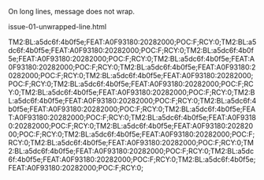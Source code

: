 On long lines, message does not wrap.

issue-01-unwrapped-line.html

TM2:BL:a5dc6f:4b0f5e;FEAT:A0F93180:20282000;POC:F;RCY:0;TM2:BL:a5dc6f:4b0f5e;FEAT:A0F93180:20282000;POC:F;RCY:0;TM2:BL:a5dc6f:4b0f5e;FEAT:A0F93180:20282000;POC:F;RCY:0;TM2:BL:a5dc6f:4b0f5e;FEAT:A0F93180:20282000;POC:F;RCY:0;TM2:BL:a5dc6f:4b0f5e;FEAT:A0F93180:20282000;POC:F;RCY:0;TM2:BL:a5dc6f:4b0f5e;FEAT:A0F93180:20282000;POC:F;RCY:0;TM2:BL:a5dc6f:4b0f5e;FEAT:A0F93180:20282000;POC:F;RCY:0;TM2:BL:a5dc6f:4b0f5e;FEAT:A0F93180:20282000;POC:F;RCY:0;TM2:BL:a5dc6f:4b0f5e;FEAT:A0F93180:20282000;POC:F;RCY:0;TM2:BL:a5dc6f:4b0f5e;FEAT:A0F93180:20282000;POC:F;RCY:0;TM2:BL:a5dc6f:4b0f5e;FEAT:A0F93180:20282000;POC:F;RCY:0;TM2:BL:a5dc6f:4b0f5e;FEAT:A0F93180:20282000;POC:F;RCY:0;TM2:BL:a5dc6f:4b0f5e;FEAT:A0F93180:20282000;POC:F;RCY:0;TM2:BL:a5dc6f:4b0f5e;FEAT:A0F93180:20282000;POC:F;RCY:0;TM2:BL:a5dc6f:4b0f5e;FEAT:A0F93180:20282000;POC:F;RCY:0;TM2:BL:a5dc6f:4b0f5e;FEAT:A0F93180:20282000;POC:F;RCY:0;TM2:BL:a5dc6f:4b0f5e;FEAT:A0F93180:20282000;POC:F;RCY:0;TM2:BL:a5dc6f:4b0f5e;FEAT:A0F93180:20282000;POC:F;RCY:0;

